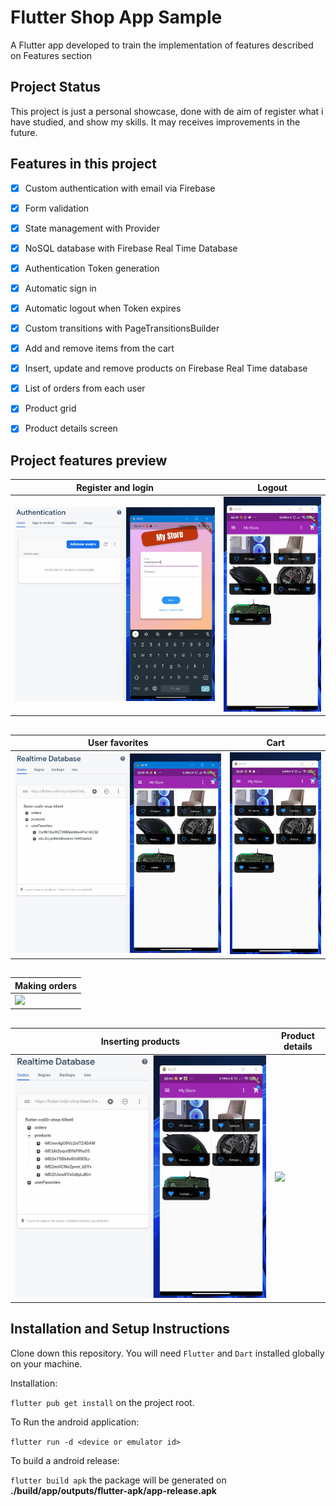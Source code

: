 # Flutter Shop App Sample

A Flutter app developed to train the implementation of features described on Features section

## Project Status

This project is just a personal showcase, done with de aim of  register what i have studied, and show my skills. It may receives improvements in the future.

## Features in this project

 - [x] Custom authentication with email via Firebase
 - [x] Form validation
 - [x] State management with Provider
 - [x] NoSQL database with Firebase Real Time Database
 - [x] Authentication Token generation
 - [x] Automatic sign in
 - [x] Automatic logout when Token expires
 - [x] Custom transitions with PageTransitionsBuilder
 - [x] Add and remove items from the cart
 - [x] Insert, update and remove products on Firebase Real Time database
 - [x] List of orders from each user
 - [x] Product grid
 - [x] Product details screen


## Project features preview

| Register and login                                     | Logout                                         |
| ------------------------------------------------------ | ---------------------------------------------- |
| ![](assets/images/captures/1%20-%20login_register.gif) | ![](assets/images/captures/7%20-%20logout.gif) |

##

| User favorites                                         | Cart                                         |
| ------------------------------------------------------ | -------------------------------------------- |
| ![](assets/images/captures/3%20-%20user_favorites.gif) | ![](assets/images/captures/4%20-%20cart.gif) |

##

| Making orders                                         |
| ----------------------------------------------------- |
| ![](assets/images/captures/5%20-%20making_orders.gif) |

##
| Inserting products                                       | Product details                                              |
| -------------------------------------------------------- | ------------------------------------------------------------ |
| ![](assets/images/captures/6%20-%20insert%20product.gif) | ![](assets/images/captures/2%20-%20home_product_details.gif) |


## Installation and Setup Instructions

Clone down this repository. You will need `Flutter` and `Dart` installed globally on your machine.

Installation:

`flutter pub get install` on the project root.

To Run the android application:

`flutter run -d <device or emulator id>`

To build a android release:

`flutter build apk` the package will be generated on **./build/app/outputs/flutter-apk/app-release.apk**

